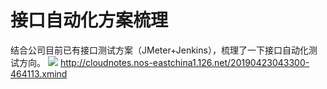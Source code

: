 # 接口自动化方案梳理
结合公司目前已有接口测试方案（JMeter+Jenkins），梳理了一下接口自动化测试方向。
![](http://cloudnotes.nos-eastchina1.126.net/20190423043235-994879.png)
http://cloudnotes.nos-eastchina1.126.net/20190423043300-464113.xmind